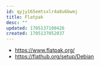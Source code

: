 ```yaml
---
id: qyjy165emtsxlr4a8u6bwmj
title: Flatpak
desc: ""
updated: 1705137100426
created: 1705137052037
---
```


- https://www.flatpak.org/
- https://flathub.org/setup/Debian
